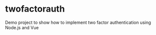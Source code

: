 # twofactorauth
Demo project to show how to implement two factor authentication using Node.js and Vue
